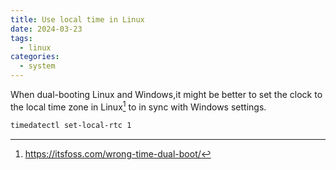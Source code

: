 ```yaml
---
title: Use local time in Linux
date: 2024-03-23
tags:
  - linux
categories:
  - system
---
```


When dual-booting Linux and Windows,it might be better to set the clock to the local time zone in Linux[^localtime] to in sync with Windows settings.

```bash
timedatectl set-local-rtc 1
```

[^localtime]: https://itsfoss.com/wrong-time-dual-boot/
